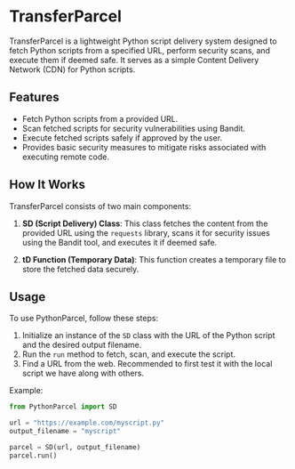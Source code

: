 # TransferParcel

TransferParcel is a lightweight Python script delivery system designed to fetch Python scripts from a specified URL, perform security scans, and execute them if deemed safe. It serves as a simple Content Delivery Network (CDN) for Python scripts.

## Features

- Fetch Python scripts from a provided URL.
- Scan fetched scripts for security vulnerabilities using Bandit.
- Execute fetched scripts safely if approved by the user.
- Provides basic security measures to mitigate risks associated with executing remote code.

## How It Works

TransferParcel consists of two main components:

1. **SD (Script Delivery) Class**: This class fetches the content from the provided URL using the `requests` library, scans it for security issues using the Bandit tool, and executes it if deemed safe.

2. **tD Function (Temporary Data)**: This function creates a temporary file to store the fetched data securely.

## Usage

To use PythonParcel, follow these steps:

1. Initialize an instance of the `SD` class with the URL of the Python script and the desired output filename.
2. Run the `run` method to fetch, scan, and execute the script.
3. Find a URL from the web. Recommended to first test it with the local script we have along with others.




Example:

```python
from PythonParcel import SD

url = "https://example.com/myscript.py"
output_filename = "myscript"

parcel = SD(url, output_filename)
parcel.run()
